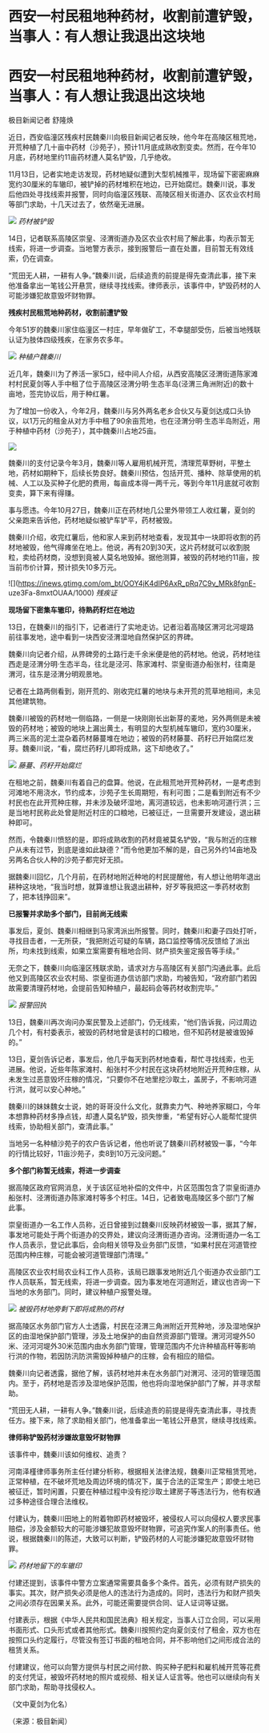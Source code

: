 # 西安一村民租地种药材，收割前遭铲毁，当事人：有人想让我退出这块地

# 西安一村民租地种药材，收割前遭铲毁，当事人：有人想让我退出这块地

极目新闻记者 舒隆焕

近日，西安临潼区残疾村民魏秦川向极目新闻记者反映，他今年在高陵区租荒地，开荒种植了几十亩中药材（沙苑子），预计11月底成熟收割变卖。然而，在今年10月底，药材地里约11亩药材遭人莫名铲毁，几乎绝收。

11月13日，记者实地走访发现，药材地疑似遭到大型机械推平，现场留下密密麻麻宽约30厘米的车辙印，被铲掉的药材堆积在地边，已开始腐烂。魏秦川说，事发后他四处寻找线索并报警，同时向临潼区残联、高陵区相关街道办、区农业农村局等部门求助，十几天过去了，依然毫无进展。

![](https://inews.gtimg.com/om_bt/O5UPDZZsmJ4HtzQM4N7erLovO22Ui6lgeKeCY4F6OZXIEAA/1000)
_药材被铲毁_

14日，记者联系高陵区崇皇、泾渭街道办及区农业农村局了解此事，均表示暂无线索，将进一步调查。当地警方表示，接到报警后一直在处置，目前暂无有效线索，仍在调查。

“荒田无人耕，一耕有人争。”魏秦川说，后续追责的前提是得先查清此事，接下来他准备拿出一笔钱公开悬赏，继续寻找线索。律师表示，该事件中，铲毁药材的人可能涉嫌犯故意毁坏财物罪。

**残疾村民租荒地种药材，收割前遭铲毁**

今年51岁的魏秦川家住临潼区一村庄，早年做矿工，不幸腿部受伤，后被当地残联认证为肢体四级残疾，在家务农多年。

![](https://inews.gtimg.com/om_bt/OqabOyqxU_P9kHd6b41oj5-pfJXibM009gj3lvB7YQA_QAA/1000)
_种植户魏秦川_

近几年，魏秦川为了养活一家5口，经中间人介绍，从西安高陵区泾渭街道陈家滩村村民夏剑等人手中租了位于高陵区泾渭分明·生态半岛(泾渭三角洲附近)的数十亩地，签完协议后，用于种红薯。

为了增加一份收入，今年2月，魏秦川与另外两名老乡合伙又与夏剑达成口头协议，以1万元的租金从对方手中租了90余亩荒地，也在泾渭分明·生态半岛附近，用于种植中药材（沙苑子），其中魏秦川占地25亩。

![](https://inews.gtimg.com/om_bt/OKr7oD4XCjNibmpG87JH_T9Pg4ejV9nSSPZl55P9YMXcgAA/1000)

魏秦川的支付记录今年3月，魏秦川等人雇用机械开荒，清理荒草野树，平整土地，药材如期种下，后续长势良好。魏秦川预估，包括开荒、播种、除草使用的机械、人工以及买种子化肥的费用，每亩成本得一两千元，等到今年11月底就可收割变卖，算下来有得赚。

事与愿违。今年10月27日，魏秦川正在药材地几公里外带领工人收红薯，夏剑的父亲跑来告诉他，药材地疑似被铲车铲平，药材被毁。

魏秦川介绍，收完红薯后，他和家人来到药材地查看，发现其中一块即将收割的药材地被毁，他气得瘫坐在地上。他说，再有20到30天，这片药材就可以收割脱粒，卖给药材商，没想到竟被人莫名地毁掉。据他测算，被毁的药材地约11亩，按当前市价计算，预计损失10多万元。

![](https://inews.gtimg.com/om_bt/OOY4jK4dIP6AxR_pRq7C9v_MRk8fgnE-
uze3Fa-8mxtOUAA/1000) _残疾证_

**现场留下密集车辙印，待熟药籽烂在地边**

13日，在魏秦川的指引下，记者进行了实地走访。记者沿着高陵区渭河北河堤路前往事发地，途中看到一块西安泾渭湿地自然保护区的界碑。

魏秦川向记者介绍，从界碑旁的土路行走千余米便是他的药材地。他说，药材地往西走是泾渭分明·生态半岛，往北是泾河、陈家滩村、崇皇街道办船张村，往南是渭河，往东是泾渭分明观景地。

记者在土路两侧看到，刚开荒的、刚收完红薯的地块与未开荒的荒草地相间，未见其他建筑物。

魏秦川被毁的药材地一侧临路，一侧是一块刚刚长出新芽的麦地，另外两侧是未被毁的药材地；被毁的地块上漏出黄土，有明显的大型机械车辙印，宽约30厘米，两三米高的泥土混杂着药材藤蔓堆在地边；被毁的药材藤蔓、药籽已开始腐烂发芽。魏秦川说，“看，腐烂药籽儿即将成熟，这下却绝收了。”

![](https://inews.gtimg.com/om_bt/Os5JsS_UMswLZFICb3JczPFyGMqz5tNJuVhEE5fq_5nNwAA/1000)
_藤蔓、药籽开始腐烂_

在租地之前，魏秦川有着自己的盘算。他说，在此租荒地开荒种药材，一是考虑到河滩地不用浇水，节约成本，沙苑子生长周期短，有利可图；二是看到附近有不少村民也在此开荒种庄稼，并未涉及破坏湿地，离河道较远，也未影响河道行洪；三是当地村民称此处曾是附近村庄的口粮地，已被征迁，一旦需要开发建设，退出耕种即可。

然而，令魏秦川愤怒的是，即将成熟收割的药材竟被莫名铲毁，“我与附近的庄稼户从未有过节，到底是谁如此缺德？”而令他更加不解的是，自己另外约14亩地及另两名合伙人种的沙苑子都完好无损。

据魏秦川回忆，几个月前，在药材地附近种地的村民提醒他，有人想让他明年退出耕种这块地，“我当时想，就算谁想让我退出耕种，好歹等我把这一季药材收割了，把本钱挣回来”。

**已报警并求助多个部门，目前尚无线索**

事发后，夏剑、魏秦川相继到马家湾派出所报警。同时，魏秦川和妻子四处打听，寻找目击者，一无所获，“我把附近可疑的车辆，路口监控等情况反馈给了派出所，均未找到线索，如果立案需要有租地合同、财产损失鉴定报告等手续。”

无奈之下，魏秦川向临潼区残联求助，请求对方与高陵区有关部门沟通此事。此后他又到高陵区农业农村局、崇皇街道办信访部门求助，均被告知，“政府部门若因故需要清理药材地，会提前告知种植户，最起码会等药材收割完毕。”

![](https://inews.gtimg.com/om_bt/OqCHiS3lrDNhF1zJDdn3JT6yAVUzYf_nWzs8hX_6YKSAwAA/1000)
_报警回执_

13日，魏秦川再次询问办案民警及上述部门，仍无线索，“他们告诉我，问过周边几个村，有村委表示，被毁的药材地曾是该村的口粮地，但不知药材是被谁毁掉的。”

13日，夏剑告诉记者，事发后，他几乎每天到药材地查看，帮忙寻找线索，也无进展。他说，近些年陈家滩村、船张村不少村民在这块药材地附近开荒种庄稼，从未发生过恶意毁坏庄稼的情况，“只要你不在地里挖沙取土，盖房子，不影响河道行洪，就可以安心种地。”

魏秦川的妹妹魏女士说，她的哥哥没什么文化，就靠卖力气、种地养家糊口，今年本想靠种药材多挣点钱，却遭人莫名铲毁，损失惨重，“希望有好心人能帮忙提供线索，协助相关部门，查清此事。”

当地另一名种植沙苑子的农户告诉记者，他也听说了魏秦川药材被毁一事，“今年的行情比较好，11亩沙苑子，卖8到10万元没问题。”

**多个部门称暂无线索，将进一步调查**

据高陵区政府官网消息，关于该区征地补偿的文件中，片区范围包含了崇皇街道办船张村、泾渭街道办陈家滩村等多个村庄。14日，记者致电高陵区多个部门了解此事。

崇皇街道办一名工作人员称，近日曾接到过魏秦川反映药材被毁一事，据其了解，事发地可能处于两个街道办的交界处，建议向泾渭街道办咨询。泾渭街道办一名工作人员表示，登记此事后，会向相关领导及业务部门反馈，“如果村民在河道管控范围内种庄稼，可能会被河道管理部门清理。”

高陵区农业农村局农业科工作人员称，该局已跟事发地附近几个街道办农业部门工作人员联系，暂无线索，将进一步调查。因为事发地在河道附近，建议也咨询一下当地的水务部门。同时，建议种植户报警处理。

![](https://inews.gtimg.com/om_bt/OXPPvxhYKuoI_ycRD2nQ2fW70QmJKmQw5ZzcYp4LDggZYAA/1000)
_被毁药材地旁剩下即将成熟的药材_

据高陵区水务部门官方人士透露，村民在泾渭三角洲附近开荒种地，涉及湿地保护区的由湿地保护部门管理，涉及土地保护的由自然资源部门管理。渭河河堤外50米、泾河河堤外30米范围内由水务部门管理，管理范围内不允许种植高秆等影响行洪的作物，若因防汛防洪需毁掉种植户的庄稼，会有相应的赔偿。

魏秦川向记者透露，据他了解，该药材地并未在水务部门对渭河、泾河的管理范围内。至于，药材地是否涉及湿地保护范围，他也将向湿地保护部门了解，并寻求帮助。

“荒田无人耕，一耕有人争。”魏秦川说，后续追责的前提是得先查清此事，寻找责任方。接下来，除了求助相关部门，他准备拿出一笔钱公开悬赏，继续寻找线索。

**律师称铲毁药材涉嫌故意毁坏财物罪**

该事件中，魏秦川该如何维权、追责？

河南泽槿律师事务所主任付建分析称，根据相关法律法规，魏秦川正常租赁荒地，正常种植，在不破坏荒地及周边环境的情况下，属于合法的正常生产；即使土地已被征迁，暂时闲置，只要在种植过程中没有挖沙取土建房子等违法行为，他有权通过多种途径合理合法维权。

付建认为，魏秦川田地上的附着物即药材被毁坏，被侵权人可以向侵权人要求民事赔偿，涉及金额较大的可能涉嫌犯故意毁坏财物罪，可追究作案人的刑事责任。他说，根据魏秦川的陈述，大致可以判断，铲毁药材的人可能涉嫌犯故意毁坏财物罪。

![](https://inews.gtimg.com/om_bt/On2HmPn4lkSv_vFyM8lLpsUYOxdruyGBkVUV4PTgPuhYcAA/1000)
_药材地留下的车辙印_

付建还提到，该事件中警方立案通常需要具备多个条件。首先，必须有财产损失的事实。其次，财产损失必须是他人的违法行为造成的。同时，违法行为和财产损失之间必须存在因果关系。此外，可能还需要提供合同、证人证词等证据。

付建表示，根据《中华人民共和国民法典》相关规定，当事人订立合同，可以采用书面形式、口头形式或者其他形式。魏秦川按照约定向夏剑支付了租金，双方也在按照口头约定履行，尽管没有签订书面的租地合同，并不影响他们之间形成合法的租赁关系。

付建建议，他可以向警方提供与村民之间付款、购买种子肥料和雇机械开荒等花费的支付凭证，被毁坏药材地的照片或视频、相关证人证言等。他也可以继续向有关部门求助，帮助寻找侵权人。

（文中夏剑为化名）

（来源：极目新闻）

